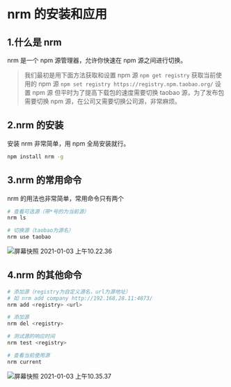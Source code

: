 # nrm 的安装和应用

## 1.什么是 nrm

nrm 是一个 npm 源管理器，允许你快速在 npm 源之间进行切换。

> 我们最初是用下面方法获取和设置 npm 源
> `npm get registry` 获取当前使用的 npm 源
> `npm set registry https://registry.npm.taobao.org/` 设置 npm 源
> 但平时为了提高下载包的速度需要切换 taobao 源，为了发布包需要切换 npm 源，在公司又需要切换公司源，非常麻烦。

## 2.nrm 的安装

安装 nrm 非常简单，用 npm 全局安装就行。

```bash
npm install nrm -g
```

## 3.nrm 的常用命令

nrm 的用法也非常简单，常用命令只有两个

```bash
# 查看可选源（带*号的为当前源）
nrm ls

# 切换源（taobao为源名）
nrm use taobao
```

![屏幕快照 2021-01-03 上午10.22.36](https://zwhid.oss-cn-shenzhen.aliyuncs.com/blog/10-23-44-yTSXz7.png)

## 4.nrm 的其他命令

```bash
# 添加源（registry为自定义源名，url为源地址）
# 如 nrm add company http://192.168.28.11:4873/
nrm add <registry> <url>

# 添加源
nrm del <registry>

# 测试源的响应时间
nrm test <registry>

# 查看当前使用源
nrm current
```

![屏幕快照 2021-01-03 上午10.35.37](https://zwhid.oss-cn-shenzhen.aliyuncs.com/blog/10-37-26-Ejy06s.png)
